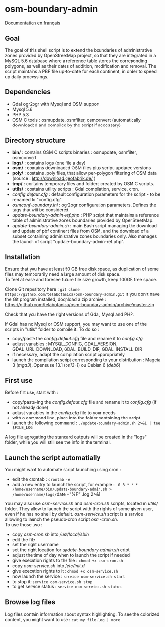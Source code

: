 osm-boundary-admin
==================

[Documentation en français](doc/README_FR.md)

## Goal
The goal of this shell script is to extend the boundaries of administrative zones provided by OpenStreetMap project,
so that they are integrated in a MySQL 5.6 database where a reference table stores the correponding polygons, as well
as their dates of addition, modification and removal.
The script maintains a PBF file up-to-date for each continent, in order to speed up daily processings.

## Dependencies
 - Gdal ogr2ogr with Mysql and OSM support
 - Mysql 5.6
 - PHP 5.3
 - OSM C tools : osmupdate, osmfilter, osmconvert (automatically downloaded and compiled by the script if necessary)

## Directory structure
 - **bin/** : contains OSM C scripts binaries : osmupdate, osmfilter, osmconvert
 - **logs/** : contains logs (one file a day)
 - **osm/** : contains downloaded OSM files plus script-updated versions
 - **poly/** : contains .poly files, that allow per-polygon filtering of OSM data (source : http://download.geofabrik.de/ )
 - **tmp/** : contains temporary files and folders created by OSM C scripts.
 - **utils/** : contains utility scripts : Gdal compilation, service, cron.
 - *config.defaut.cfg* : default configuration parameters for the script - to be renamed to "config.cfg".
 - *osmconf-boundary.ini* : ogr2ogr configuration parameters. Defines the tags that will be considered.
 - *update-boundary-admin-ref.php* : PHP script that maintains a reference table of administrative zones boundaries provided by OpenSteetMap.
 - *update-boundary-admin.sh* : main Bash script managing the download and update of pbf continent files from OSM, and the download of
a subset containing administrative zones boundaries only. Also manages the launch of script "update-boundary-admin-ref.php".

## Installation
Ensure that you have at least 50 GB free disk space, as duplication of some files may temporarily need a large amount of disk space.  
To feel at ease and foresee future file size growth, keep 100GB free space.

Clone Git repository here :
`git clone https://github.com/telabotanica/osm-boundary-admin.git`
If you don't have the Git program installed, doqnload a zip archive :
https://github.com/telabotanica/osm-boundary-admin/archive/master.zip

Check that you have the right versions of Gdal, Mysql and PHP.

If Gdal has no Mysql or OSM support, you may want to use one of the scripts in "utils" folder to compile it.
To do so :
 - copy/paste the _config.defaut.cfg_ file and rename it to _config.cfg_
 - adjust variables : MYSQL_CONFIG, GDAL_VERSION, GDAL_URL_DOWNLOAD, GDAL_BUILD_DIR, GDAL_INSTALL_DIR
 - if necessary, adapt the compilation script appropriately
 - launch the compilation script corresponding to your distribution : Mageia 3 (_mga3_), Opensuse 13.1 (_os13-1_) ou
Debian 6 (_deb6_)

## First use
Before firt use, start with :
 - copy/paste-ing the _config.defaut.cfg_  file and rename it to _config.cfg_ (if not already done)
 - adjust variables in the _config.cfg_ file to your needs
 - with a command line, place into the folder containing the script
 - launch the following command : `./update-boundary-admin.sh 2>&1 | tee $FILE_LOG`

A log file agregating the standard outputs will be created in the "logs" folder, while you will still see the info
in the terminal.

## Launch the script automatially
You might want to automate script launching using cron :
 - edit the crontab : `crontab -e`
 - add a new entry to launch the script, for example :
` 0 3 * * * /home/username/bin/update-boundary-admin.sh > /home/username/logs/`date +"%F"`.log 2>&1

You may also use _osm-service.sh_ and _osm-cron.sh_ scripts, located in _utils/_ folder.
They allow to launch the script with the rights of some given user, even if he has no shell by default.
_osm-service.sh_ script is a service allowing to launch the pseudo-cron script _osm-cron.sh_.  
To use those two :
 - copy _osm-cron.sh_ into _/usr/local/sbin_
 - edit the file
  - set the right username
  - set the right location for _update-boundary-admin.sh_ cript
  - adjust the time of day when to launch the script if needed
 - give execution rights to the file : `chmod +x osm-cron.sh`
 - copy _osm-service.sh_ into _/etc/init.d_
 - give execution rights to it : `chmod +x osm-service.sh`
 - now launch the service : `service osm-service.sh start`
 - to stop it: `service osm-service.sh stop`
 - to get service status : `service osm-service.sh status`

## Browse log files
Log files contain information about syntax highlighting. To see the colorized content, you might want to use : `cat my_file.log | more`

